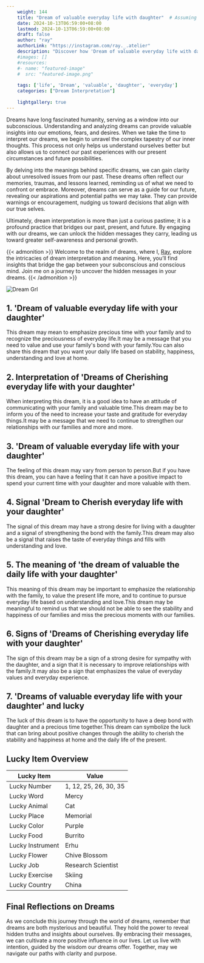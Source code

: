 ```yaml
---
    weight: 144
    title: "Dream of valuable everyday life with daughter"  # Assuming 'title' column exists
    date: 2024-10-13T06:59:00+08:00
    lastmod: 2024-10-13T06:59:00+08:00
    draft: false
    author: "ray"
    authorLink: "https://instagram.com/ray._.atelier"
    description: "Discover how 'Dream of valuable everyday life with daughter' can interpret your future and uncover its significant meanings in your life."
    #images: []
    #resources:
    #- name: "featured-image"
    #  src: "featured-image.png"
    
    tags: ['life', 'Dream', 'valuable', 'daughter', 'everyday']
    categories: ["Dream Interpretation"]
    
    lightgallery: true
---
```

    
Dreams have long fascinated humanity, serving as a window into our subconscious. Understanding and analyzing dreams can provide valuable insights into our emotions, fears, and desires. When we take the time to interpret our dreams, we begin to unravel the complex tapestry of our inner thoughts. This process not only helps us understand ourselves better but also allows us to connect our past experiences with our present circumstances and future possibilities.

By delving into the meanings behind specific dreams, we can gain clarity about unresolved issues from our past. These dreams often reflect our memories, traumas, and lessons learned, reminding us of what we need to confront or embrace. Moreover, dreams can serve as a guide for our future, revealing our aspirations and potential paths we may take. They can provide warnings or encouragement, nudging us toward decisions that align with our true selves.

Ultimately, dream interpretation is more than just a curious pastime; it is a profound practice that bridges our past, present, and future. By engaging with our dreams, we can unlock the hidden messages they carry, leading us toward greater self-awareness and personal growth.

{{< admonition >}}
Welcome to the realm of dreams, where I, [Ray](https://instagram.com/ray._.atelier), explore the intricacies of dream interpretation and meaning. Here, you’ll find insights that bridge the gap between your subconscious and conscious mind. Join me on a journey to uncover the hidden messages in your dreams.
{{< /admonition >}}

![Dream Grl](https://cdn.pixabay.com/photo/2017/11/02/03/35/gothic-2910057_1280.jpg "Dream Grl")

## 1. 'Dream of valuable everyday life with your daughter'
This dream may mean to emphasize precious time with your family and to recognize the preciousness of everyday life.It may be a message that you need to value and use your family's bond with your family.You can also share this dream that you want your daily life based on stability, happiness, understanding and love at home.

## 2. Interpretation of 'Dreams of Cherishing everyday life with your daughter'
When interpreting this dream, it is a good idea to have an attitude of communicating with your family and valuable time.This dream may be to inform you of the need to increase your taste and gratitude for everyday things.It may be a message that we need to continue to strengthen our relationships with our families and more and more.

## 3. 'Dream of valuable everyday life with your daughter'
The feeling of this dream may vary from person to person.But if you have this dream, you can have a feeling that it can have a positive impact to spend your current time with your daughter and more valuable with them.

## 4. Signal 'Dream to Cherish everyday life with your daughter'
The signal of this dream may have a strong desire for living with a daughter and a signal of strengthening the bond with the family.This dream may also be a signal that raises the taste of everyday things and fills with understanding and love.

## 5. The meaning of 'the dream of valuable the daily life with your daughter'
This meaning of this dream may be important to emphasize the relationship with the family, to value the present life more, and to continue to pursue everyday life based on understanding and love.This dream may be meaningful to remind us that we should not be able to see the stability and happiness of our families and miss the precious moments with our families.

## 6. Signs of 'Dreams of Cherishing everyday life with your daughter'
The sign of this dream may be a sign of a strong desire for sympathy with the daughter, and a sign that it is necessary to improve relationships with the family.It may also be a sign that emphasizes the value of everyday values and everyday experience.

## 7. 'Dreams of valuable everyday life with your daughter' and lucky
The luck of this dream is to have the opportunity to have a deep bond with daughter and a precious time together.This dream can symbolize the luck that can bring about positive changes through the ability to cherish the stability and happiness at home and the daily life of the present.

## Lucky Item Overview
| Lucky Item          | Value              |
|---------------|--------------------|
| Lucky Number        | 1, 12, 25, 26, 30, 35  |
| Lucky Word          | Mercy |
| Lucky Animal        | Cat |
| Lucky Place         | Memorial     |
| Lucky Color         | Purple     |
| Lucky Food          | Burrito      |
| Lucky Instrument    | Erhu |
| Lucky Flower        | Chive Blossom    |
| Lucky Job           | Research Scientist       |
| Lucky Exercise      | Skiing  |
| Lucky Country       | China    |


##  Final Reflections on Dreams

As we conclude this journey through the world of dreams, remember that dreams are both mysterious and beautiful. They hold the power to reveal hidden truths and insights about ourselves. By embracing their messages, we can cultivate a more positive influence in our lives. Let us live with intention, guided by the wisdom our dreams offer. Together, may we navigate our paths with clarity and purpose.
